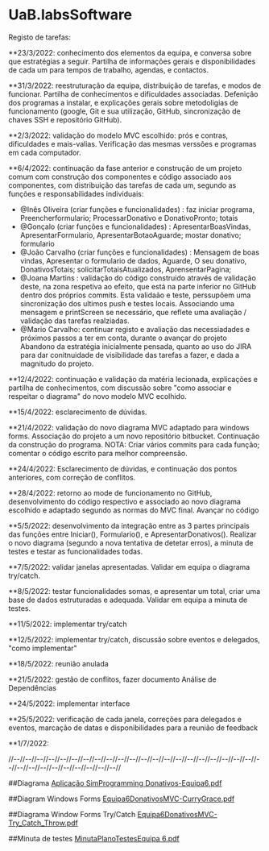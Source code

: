 # UaB.labsSoftware

Registo de tarefas:

**23/3/2022: conhecimento dos elementos da equipa, e conversa sobre que estratégias a seguir. Partilha de informações gerais e disponibilidades de cada um
para tempos de trabalho, agendas, e contactos.

**31/3/2022: reestruturação da equipa, distribuição de tarefas, e modos de funcionar. Partilha de conhecimentos e dificuldades associadas. 
Defenição dos programas a instalar, e explicações gerais sobre metodoligias de funcionamento (google, Git e sua utilização, GitHub, sincronização de chaves SSH e repositório GitHub).

**2/3/2022: validação do modelo MVC escolhido: prós e contras, dificuldades e mais-valias. Verificação das mesmas verssões e programas em cada computador.

**6/4/2022: continuação da fase anterior e construção de um projeto comum com construção dos componentes e código associado aos componentes, com distribuição das tarefas de cada um, segundo as funções e responsabilidades individuais:
  - @Inês Oliveira (criar funções e funcionalidades) : faz iniciar programa, Preencherformulario; ProcessarDonativo e DonativoPronto; totais
  - @Gonçalo (criar funções e funcionalidades) : ApresentarBoasVindas, ApresentarFormulario, ApresentarBotaoAguarde; mostar donativo; formulario
  - @João Carvalho (criar funções e funcionalidades) : Mensagem de boas vindas, Apresentar o formulario de dados, Aguarde, O seu donativo, DonativosTotais; solicitarTotaisAtualizados, AprensentarPagina;
  - @Joana Martins : validação do código construido através de validação deste, na zona respetiva ao efeito, que está na parte inferior no GitHub dentro dos próprios commits. Esta validaão e teste, perssupõem uma sincronização dos ultimos push e testes locais. Associando uma mensagem e printScreen se necessário, que reflete uma avaliação / validação das tarefas realziadas.
  - @Mario Carvalho: continuar registo e avaliação das necessiadades e próximos passos a ter em conta, durante o avançar do projeto
Abandono da estratégia inicialmente pensada, quanto ao uso do JIRA para dar conitnuidade de visibilidade das tarefas a fazer, e dada a magnitudo do projeto.

**12/4/2022: continuação e validação da matéria lecionada, explicações e partilha de conhecimentos, com discussão sobre "como associar e respeitar o diagrama" do novo modelo MVC ecolhido.

**15/4/2022:  esclarecimento de dúvidas.

**21/4/2022: validação do novo diagrama MVC adaptado para windows forms. Associação do projeto a um novo repositório bitbucket. Continuação da construção do programa. NOTA: Criar vários commits para cada função; comentar o código escrito para melhor compreensão.

**24/4/2022: Esclarecimento de dúvidas, e continuação dos pontos anteriores, com correção de conflitos.

**28/4/2022: retorno ao mode de funcionamento no GitHub, desenvolvimento do código respectivo e associado ao novo diagrama escolhido e adaptado segundo as normas do MVC final. Avançar no código 

**5/5/2022: desenvolvimento da integração entre as 3 partes principais das funções entre Iniciar(), Formulario(), e ApresentarDonativos(). Realizar o novo diagrama (segundo a nova tentativa de detetar erros), a minuta de testes e testar as funcionalidades todas.

**7/5/2022: validar janelas apresentadas. Validar em equipa o diagrama try/catch.

**8/5/2022: testar funcionalidades somas, e apresentar um total, criar uma base de dados estruturadas e adequada. Validar em equipa a minuta de testes.

**11/5/2022: implementar try/catch 

**12/5/2022: implementar try/catch, discussão sobre eventos e delegados, "como implementar"

**18/5/2022: reunião anulada 

**21/5/2022: gestão de conflitos, fazer documento Análise de Dependências

**24/5/2022: implementar interface
  
**25/5/2022: verificação de cada janela, correções para delegados e eventos, marcação de datas e disponibilidades para a reunião de feedback

**1/7/2022: <feedback prof>

<continuar e validar o programa final>
  
//--//--//--//--//--//--//--//--//--//--//--//--//--//--//--//--//--//--//--//--//--//--//--//--//--//--//--//--//--//--//--//

##Diagrama
[Aplicação SimProgramming Donativos-Equipa6.pdf](https://github.com/MP-C/UaB.labsSoftware/files/8587255/Aplicacao.SimProgramming.Donativos-Equipa6.pdf)

##Diagram Windows Forms
[Equipa6DonativosMVC-CurryGrace.pdf](https://github.com/MP-C/UaB.labsSoftware/files/8587257/Equipa6DonativosMVC-CurryGrace.pdf)

 ##Diagrama Window Forms Try/Catch
[Equipa6DonativosMVC-Try_Catch_Throw.pdf](https://github.com/MP-C/UaB.labsSoftware/files/8646755/Equipa6DonativosMVC-Try_Catch_Throw.pdf)
  
 ##Minuta de testes
[MinutaPlanoTestesEquipa 6.pdf](https://github.com/MP-C/UaB.labsSoftware/files/8646756/MinutaPlanoTestesEquipa.6.pdf)

